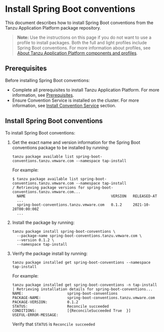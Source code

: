 # Install Spring Boot conventions

This document describes how to install Spring Boot conventions
from the Tanzu Application Platform package repository.

>**Note:** Use the instructions on this page if you do not want to use a profile to install packages.
Both the full and light profiles include Spring Boot conventions.
For more information about profiles, see [About Tanzu Application Platform components and profiles](../about-package-profiles.md).

## <a id='prereqs'></a>Prerequisites

Before installing Spring Boot conventions:

- Complete all prerequisites to install Tanzu Application Platform. For more information, see [Prerequisites](../prerequisites.md).
- Ensure Convention Service is installed on the cluster. For more information, see
[Install Convention Service](../convention-service/install-conv-service.md#prereqs) section.

## <a id='install-spring-boot-conv'></a> Install Spring Boot conventions

To install Spring Boot conventions:

1. Get the exact name and version information for the Spring Boot conventions package to be installed by running:

    ```console
    tanzu package available list spring-boot-conventions.tanzu.vmware.com --namespace tap-install
    ```

    For example:

    ```console
    $ tanzu package available list spring-boot-conventions.tanzu.vmware.com --namespace tap-install
    / Retrieving package versions for spring-boot-conventions.tanzu.vmware.com...
      NAME                                       VERSION   RELEASED-AT
      ...
      spring-boot-conventions.tanzu.vmware.com   0.1.2     2021-10-28T00:00:00Z
      ...
    ```

1. Install the package by running:

    ```console
    tanzu package install spring-boot-conventions \
      --package-name spring-boot-conventions.tanzu.vmware.com \
      --version 0.1.2 \
      --namespace tap-install
    ```

1. Verify the package install by running:

    ```console
    tanzu package installed get spring-boot-conventions --namespace tap-install
    ```

    For example:

    ```console
    tanzu package installed get spring-boot-conventions -n tap-install
    | Retrieving installation details for spring-boot-conventions...
    NAME:                    spring-boot-conventions
    PACKAGE-NAME:            spring-boot-conventions.tanzu.vmware.com
    PACKAGE-VERSION:         0.1.2
    STATUS:                  Reconcile succeeded
    CONDITIONS:              [{ReconcileSucceeded True  }]
    USEFUL-ERROR-MESSAGE:
    ```

    Verify that `STATUS` is `Reconcile succeeded`
